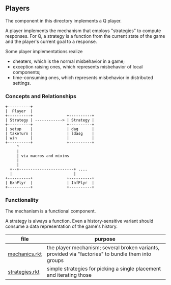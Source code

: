 ## Players 

The component in this directory implements a Q player.

A player implements the mechanism that employs "strategies" to compute
responses. For Q, a strategy is a function from the current state
of the game and the player's current goal to a response.

Some player implementations realize 

- cheaters, which is the normal misbehavior in a game;
- exception raising ones, which represents misbehavior of local components;
- time-consuming ones, which represents misbehavior in distributed settings.

### Concepts and Relationships


```
+----------+
|  Player  |
+----------+               +----------+ 
| Strategy | ------------> | Strategy |
+----------+               +----------+ 
| setup    |               | dag      | 
| takeTurn |               | ldasg    | 
| win      |               |          |
+----------+               +----------+
     ^
     |
     | via macros and mixins 
     | 
     |
  +--+------------------------+ .... 
  |                           |
+----------+               +----------+
| ExnPlyr  |               | InfPlyr  |
+----------+               +----------+
```

### Functionality

The mechanism is a functional component.

A strategy is always a function. Even a history-sensitive variant
should consume a data representation of the game's history.  



| file | purpose |
|--------------------- | ------- |
| [mechanics.rkt](mechanics.rkt) | the player mechanism; several broken variants, provided via "factories" to bundle them into groups | 
| [strategies.rkt](strategies.rkt) | simple strategies for picking a single placement and iterating those | 
